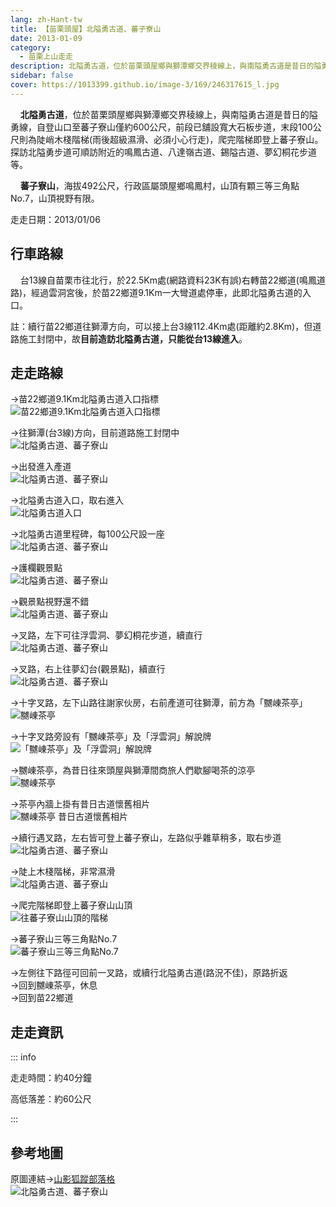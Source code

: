 ```yaml
---
lang: zh-Hant-tw
title: 【苗栗頭屋】北隘勇古道、蕃子寮山
date: 2013-01-09
category: 
  - 苗栗上山走走
description: 北隘勇古道，位於苗栗頭屋鄉與獅潭鄉交界稜線上，與南隘勇古道是昔日的隘勇線，自登山口至蕃子寮山僅約600公尺，前段已舖設寬大石板步道，末段100公尺則為陡峭木棧階梯(雨後超級濕滑、必須小心行走)，爬完階梯即登上蕃子寮山。探訪北隘勇步道可順訪附近的鳴鳳古道、八達嶺古道、錫隘古道、夢幻桐花步道等。 蕃子寮山，海拔492公尺，行政區屬頭屋鄉鳴鳳村，山頂有顆三等三角點No.7，山頂視野有限。
sidebar: false
cover: https://1013399.github.io/image-3/169/246317615_l.jpg
---
```


    **北隘勇古道**，位於苗栗頭屋鄉與獅潭鄉交界稜線上，與南隘勇古道是昔日的隘勇線，自登山口至蕃子寮山僅約600公尺，前段已舖設寬大石板步道，末段100公尺則為陡峭木棧階梯(雨後超級濕滑、必須小心行走)，爬完階梯即登上蕃子寮山。探訪北隘勇步道可順訪附近的鳴鳳古道、八達嶺古道、錫隘古道、夢幻桐花步道等。  

    **蕃子寮山**，海拔492公尺，行政區屬頭屋鄉鳴鳳村，山頂有顆三等三角點No.7，山頂視野有限。

<!-- more -->

走走日期：2013/01/06

## 行車路線  
    台13線自苗栗市往北行，於22.5Km處(網路資料23K有誤)右轉苗22鄉道(鳴鳳道路)，經過雲洞宮後，於苗22鄉道9.1Km一大彎道處停車，此即北隘勇古道的入口。  

註：續行苗22鄉道往獅潭方向，可以接上台3線112.4Km處(距離約2.8Km)，但道路施工封閉中，故**目前造訪北隘勇古道，只能從台13線進入**。

## 走走路線  
→苗22鄉道9.1Km北隘勇古道入口指標  
![苗22鄉道9.1Km北隘勇古道入口指標](https://1013399.github.io/image-3/169/246317596_l.jpg)

→往獅潭(台3線)方向，目前道路施工封閉中  
![北隘勇古道、蕃子寮山](https://1013399.github.io/image-3/169/246317611_l.jpg)

→出發進入產道  
![北隘勇古道、蕃子寮山](https://1013399.github.io/image-3/169/246317605_l.jpg)

→北隘勇古道入口，取右進入  
![北隘勇古道入口](https://1013399.github.io/image-3/169/246317615_l.jpg)

→北隘勇古道里程碑，每100公尺設一座  
![北隘勇古道、蕃子寮山](https://1013399.github.io/image-3/169/246317624_l.jpg)

→護欄觀景點  
![北隘勇古道、蕃子寮山](https://1013399.github.io/image-3/169/246317629_l.jpg)

→觀景點視野還不錯  
![北隘勇古道、蕃子寮山](https://1013399.github.io/image-3/169/246317634_l.jpg)

→叉路，左下可往浮雲洞、夢幻桐花步道，續直行  
![北隘勇古道、蕃子寮山](https://1013399.github.io/image-3/169/246317641_l.jpg)

→叉路，右上往夢幻台(觀景點)，續直行  
![北隘勇古道、蕃子寮山](https://1013399.github.io/image-3/169/246317647_l.jpg)

→十字叉路，左下山路往謝家伙房，右前產道可往獅潭，前方為「嬲崠茶亭」  
![嬲崠茶亭](https://1013399.github.io/image-3/169/246317654_l.jpg)

→十字叉路旁設有「嬲崠茶亭」及「浮雲洞」解說牌  
![「嬲崠茶亭」及「浮雲洞」解說牌](https://1013399.github.io/image-3/169/246317662_l.jpg)

→嬲崠茶亭，為昔日往來頭屋與獅潭間商旅人們歇腳喝茶的涼亭  
![嬲崠茶亭](https://1013399.github.io/image-3/169/246317667_l.jpg)

→茶亭內牆上掛有昔日古道懷舊相片  
![嬲崠茶亭 昔日古道懷舊相片](https://1013399.github.io/image-3/169/246317673_l.jpg)

→續行遇叉路，左右皆可登上蕃子寮山，左路似乎雜草稍多，取右步道  
![北隘勇古道、蕃子寮山](https://1013399.github.io/image-3/169/246317680_l.jpg)

→陡上木棧階梯，非常濕滑  
![北隘勇古道、蕃子寮山](https://1013399.github.io/image-3/169/246317687_l.jpg)

→爬完階梯即登上蕃子寮山山頂  
![往蕃子寮山山頂的階梯](https://1013399.github.io/image-3/169/246317697_l.jpg)

→蕃子寮山三等三角點No.7  
![蕃子寮山三等三角點No.7](https://1013399.github.io/image-3/169/246317706_l.jpg)

→左側往下路徑可回前一叉路，或續行北隘勇古道(路況不佳)，原路折返  
→回到嬲崠茶亭，休息  
→回到苗22鄉道

## 走走資訊

::: info

走走時間：約40分鐘

高低落差：約60公尺

:::

## 參考地圖  
原圖連結→[山影狐蹤部落格](http://tw.myblog.yahoo.com/fuli1961/article?mid=18930)  
![北隘勇古道、蕃子寮山](https://1013399.github.io/image-3/169/246317748_l.jpg)